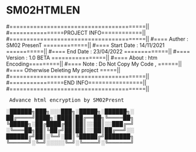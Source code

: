 # SM02HTMLEN

#========================================||
#================PROJECT INFO============||
#========================================||
#==== Auther : SM02 PresenT =============||
#==== Start Date : 14/11/2021 ===========||
#==== End Date : 23/04/2022 =============||
#==== Version : 1.0 BETA ================||
#==== About : htm Encoding=========||
#==== Note : Do Not Copy My Code , ======||
#==== Otherwise Deleting My project =====||
#========================================||
#================END INFO================||
#========================================||


<pre> Advance html encryption by SM02Presnt</pre>

  ░██████╗███╗░░░███╗░█████╗░██████╗░ ██╔════╝████╗░████║██╔══██╗╚════██╗ ╚█████╗░██╔████╔██║██║░░██║░░███╔═╝ ░╚═══██╗██║╚██╔╝██║██║░░██║██╔══╝░░ ██████╔╝██║░╚═╝░██║╚█████╔╝███████╗ ╚═════╝░╚═╝░░░░░╚═╝░╚════╝░╚══════╝
